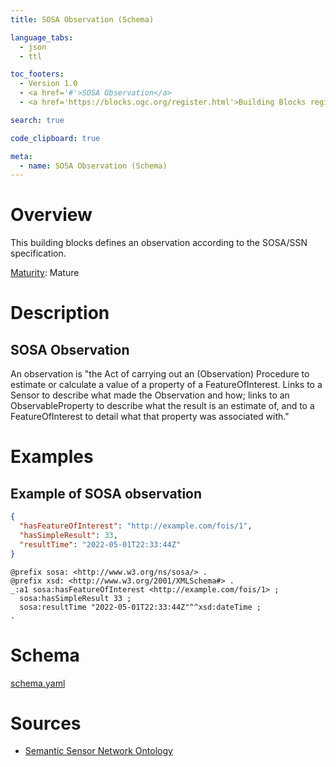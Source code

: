 ```yaml
---
title: SOSA Observation (Schema)

language_tabs:
  - json
  - ttl

toc_footers:
  - Version 1.0
  - <a href='#'>SOSA Observation</a>
  - <a href='https://blocks.ogc.org/register.html'>Building Blocks register</a>

search: true

code_clipboard: true

meta:
  - name: SOSA Observation (Schema)
---
```


# Overview

This building blocks defines an observation according to the SOSA/SSN specification.

[Maturity](https://github.com/cportele/ogcapi-building-blocks#building-block-maturity): Mature

# Description

## SOSA Observation

An observation is "the Act of carrying out an (Observation) Procedure to estimate or calculate a value 
of a property of a FeatureOfInterest. Links to a Sensor to describe what made the Observation and how;
links to an ObservableProperty to describe what the result is an estimate of, and to a FeatureOfInterest
to detail what that property was associated with."
# Examples

## Example of SOSA observation

```json
{
  "hasFeatureOfInterest": "http://example.com/fois/1",
  "hasSimpleResult": 33,
  "resultTime": "2022-05-01T22:33:44Z"
}
```

```ttl
@prefix sosa: <http://www.w3.org/ns/sosa/> .
@prefix xsd: <http://www.w3.org/2001/XMLSchema#> .
_:a1 sosa:hasFeatureOfInterest <http://example.com/fois/1> ;
  sosa:hasSimpleResult 33 ;
  sosa:resultTime "2022-05-01T22:33:44Z"^^xsd:dateTime ;
.
```

# Schema

[schema.yaml](https://avillar.github.io/bblocks/registereditems/ogc-utils/sosa/observation/schema.yaml)
# Sources

* [Semantic Sensor Network Ontology](https://www.w3.org/TR/vocab-ssn/)
